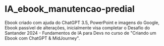 # IA_ebook_manutencao-predial

Ebook criado com ajuda do ChatGPT 3.5, PowerPoint e imagens do Google, Ebook passível de alterações, inicialmente visa completar o Desafio do Santander 2024 - Fundamentos de IA para Devs no curso de "Criando um Ebook com ChatGPT & MidJourney".
